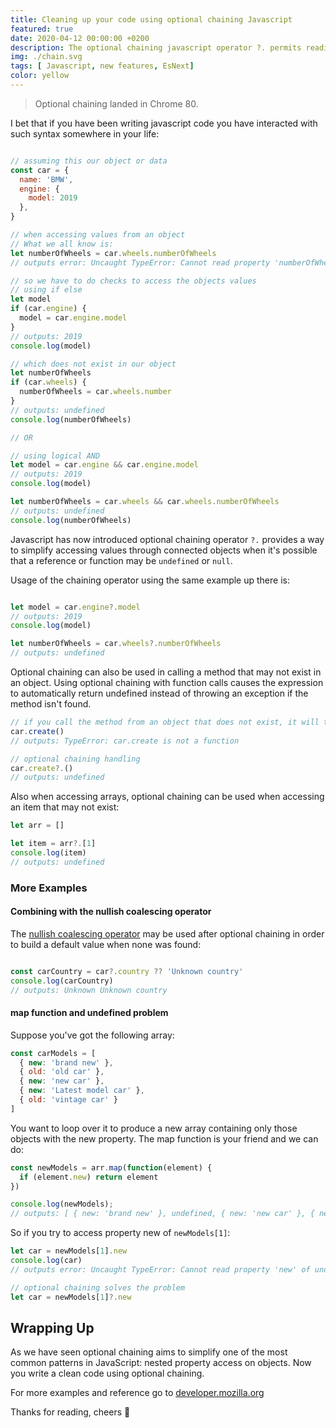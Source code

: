 ```yaml
---
title: Cleaning up your code using optional chaining Javascript
featured: true
date: 2020-04-12 00:00:00 +0200
description: The optional chaining javascript operator ?. permits reading the value of a property located deep within a chain of connected objects without having to expressly validate that each reference in the chain is valid.
img: ./chain.svg
tags: [ Javascript, new features, EsNext]
color: yellow
---
```


> Optional chaining landed in Chrome 80.

I bet that if you have been writing javascript code you have interacted with such syntax somewhere in your life:

```javascript

// assuming this our object or data
const car = {
  name: 'BMW',
  engine: {
    model: 2019
  },
}

// when accessing values from an object
// What we all know is:
let numberOfWheels = car.wheels.numberOfWheels
// outputs error: Uncaught TypeError: Cannot read property 'numberOfWheels' of undefined

// so we have to do checks to access the objects values
// using if else
let model
if (car.engine) {
  model = car.engine.model
}
// outputs: 2019
console.log(model)

// which does not exist in our object
let numberOfWheels
if (car.wheels) {
  numberOfWheels = car.wheels.number
}
// outputs: undefined
console.log(numberOfWheels)

// OR

// using logical AND
let model = car.engine && car.engine.model
// outputs: 2019
console.log(model)

let numberOfWheels = car.wheels && car.wheels.numberOfWheels
// outputs: undefined
console.log(numberOfWheels)
```
Javascript has now introduced optional chaining operator `?.` provides a way to simplify accessing values through connected objects when it's possible that a reference or function may be `undefined` or `null`.

Usage of the chaining operator using the same example up there is:

```js

let model = car.engine?.model
// outputs: 2019
console.log(model)

let numberOfWheels = car.wheels?.numberOfWheels
// outputs: undefined
```


Optional chaining can also be used in calling a method that may not exist in an object.
Using optional chaining with function calls causes the expression to automatically return undefined instead of throwing an exception if the method isn't found.

```js
// if you call the method from an object that does not exist, it will throw an exception
car.create()
// outputs: TypeError: car.create is not a function

// optional chaining handling
car.create?.()
// outputs: undefined
```
Also when accessing arrays, optional chaining can be used when accessing an item that may not exist:
```js
let arr = []

let item = arr?.[1]
console.log(item)
// outputs: undefined
```

### More Examples

#### Combining with the nullish coalescing operator

The [nullish coalescing operator](https://developer.mozilla.org/en-US/docs/Web/JavaScript/Reference/Operators/Nullish_coalescing_operator) may be used after optional chaining in order to build a default value when none was found:

```js

const carCountry = car?.country ?? 'Unknown country'
console.log(carCountry)
// outputs: Unknown Unknown country
```

#### map function and undefined problem

Suppose you've got the following array:

```js
const carModels = [
  { new: 'brand new' },
  { old: 'old car' },
  { new: 'new car' },
  { new: 'Latest model car' },
  { old: 'vintage car' }
]
```
You want to loop over it to produce a new array containing only those objects with the new property. The map function is your friend and we can do:

```js
const newModels = arr.map(function(element) {
  if (element.new) return element
})

console.log(newModels);
// outputs: [ { new: 'brand new' }, undefined, { new: 'new car' }, { new: 'Latest model car' }, undefined]
```
So if you try to access property new of `newModels[1]`:

```js
let car = newModels[1].new
console.log(car)
// outputs error: Uncaught TypeError: Cannot read property 'new' of undefined

// optional chaining solves the problem
let car = newModels[1]?.new
```


## Wrapping Up

As we have seen optional chaining aims to simplify one of the most common patterns in JavaScript: nested property access on objects.
Now you write a clean code using optional chaining.

For more examples and reference go to [developer.mozilla.org](https://developer.mozilla.org/en-US/docs/Web/JavaScript/Reference/Operators/Optional_chaining)

Thanks for reading, cheers 🥂
